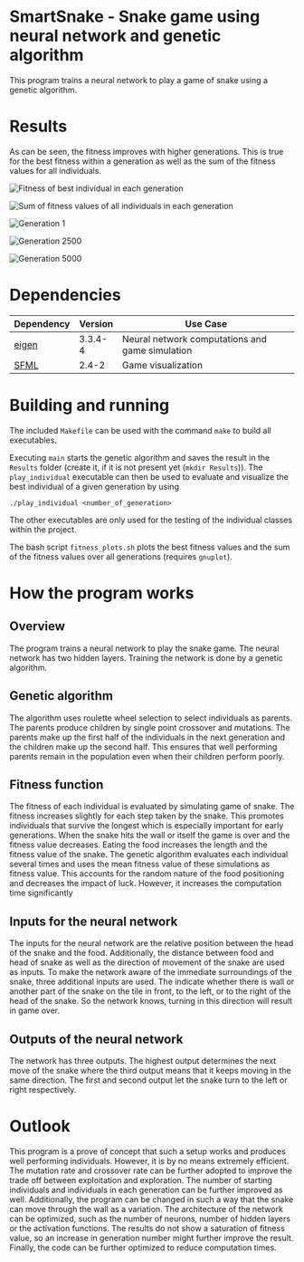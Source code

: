 # SmartSnake - Snake game using neural network and genetic algorithm 

This program trains a neural network to play a game of snake using a genetic
algorithm.

# Results 

As can be seen, the fitness improves with higher generations. This is true for
the best fitness within a generation as well as the sum of the fitness values
for all individuals.

![Fitness of best individual in each generation](images/best_fitness.png)

![Sum of fitness values of all individuals in each generation](images/sum_fitness.png)

![Generation 1](images/generation_1.gif)

![Generation 2500](images/generation_2500.gif)

![Generation 5000](images/generation_5000.gif)

# Dependencies

| Dependency                                                    | Version | Use Case                                        |
| ----------                                                    | ------- | --------                                        |
| [eigen](http://eigen.tuxfamily.org/index.php?title=Main_Page) | 3.3.4-4 | Neural network computations and game simulation |
| [SFML](https://www.sfml-dev.org/)                             | 2.4-2   | Game visualization                              |

# Building and running

The included `Makefile` can be used with the command `make` to build all
executables. 

Executing `main` starts the genetic algorithm and saves the result in the
`Results` folder (create it, if it is not present yet (`mkdir Results`)). The
`play_individual` executable can then be used to evaluate and visualize the best
individual of a given generation by using 

```
./play_individual <number_of_generation>
```

The other executables are only used for the testing of the individual classes
within the project. 

The bash script `fitness_plots.sh` plots the best fitness values and the sum of
the fitness values over all generations (requires `gnuplot`).

# How the program works 

## Overview

The program trains a neural network to play the snake game. The neural network
has two hidden layers. Training the network is done by a genetic algorithm. 

## Genetic algorithm

The algorithm uses roulette wheel selection to select individuals as parents.
The parents produce children by single point crossover and mutations. The
parents make up the first half of the individuals in the next generation and the
children make up the second half. This ensures that well performing parents
remain in the population even when their children perform poorly. 

## Fitness function

The fitness of each individual is evaluated by simulating game of snake. The
fitness increases slightly for each step taken by the snake. This promotes
individuals that survive the longest which is especially important for early
generations. When the snake hits the wall or itself the game is over and the
fitness value decreases. Eating the food increases the length and the fitness
value of the snake. The genetic algorithm evaluates each individual several
times and uses the mean fitness value of these simulations as fitness value.
This accounts for the random nature of the food positioning and decreases the
impact of luck. However, it increases the computation time significantly

## Inputs for the neural network

The inputs for the neural network are the relative position between the head of
the snake and the food. Additionally, the distance between food and head of
snake as well as the direction of movement of the snake are used as inputs. To
make the network aware of the immediate surroundings of the snake, three
additional inputs are used. The indicate whether there is wall or another part
of the snake on the tile in front, to the left, or to the right of the head of
the snake. So the network knows, turning in this direction will result in game
over. 


## Outputs of the neural network

The network has three outputs. The highest output determines the next move of
the snake where the third output means that it keeps moving in the same
direction. The first and second output let the snake turn to the left or right
respectively. 

# Outlook

This program is a prove of concept that such a setup works and produces well
performing individuals. However, it is by no means extremely efficient. The
mutation rate and crossover rate can be further adopted to improve the trade off
between exploitation and exploration. The number of starting individuals and
individuals in each generation can be further improved as well. Additionally,
the program can be changed in such a way that the snake can move through the
wall as a variation. The architecture of the network can be optimized, such as
the number of neurons, number of hidden layers or the activation functions. The
results do not show a saturation of fitness value, so an increase in generation
number might further improve the result.  Finally, the code can be further
optimized to reduce computation times. 
